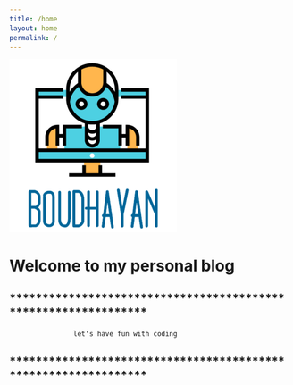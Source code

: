 ```yaml
---
title: /home
layout: home
permalink: /
---
```


![alt text][logo]

[logo]: https://github.com/boudhayan/coding-fun/blob/gh-pages/logo.png "Logo Title Text 2"

# Welcome to my personal blog

## ***************************************************************
					let's have fun with coding
## ***************************************************************
